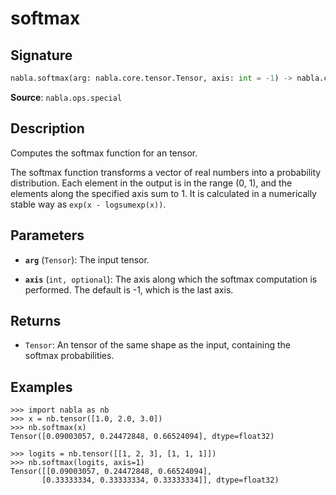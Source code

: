 # softmax

## Signature

```python
nabla.softmax(arg: nabla.core.tensor.Tensor, axis: int = -1) -> nabla.core.tensor.Tensor
```

**Source**: `nabla.ops.special`

## Description

Computes the softmax function for an tensor.

The softmax function transforms a vector of real numbers into a probability
distribution. Each element in the output is in the range (0, 1), and the
elements along the specified axis sum to 1. It is calculated in a
numerically stable way as `exp(x - logsumexp(x))`.

## Parameters

- **`arg`** (`Tensor`): The input tensor.

- **`axis`** (`int, optional`): The axis along which the softmax computation is performed. The default is -1, which is the last axis.

## Returns

- `Tensor`: An tensor of the same shape as the input, containing the softmax probabilities.

## Examples

```pycon
>>> import nabla as nb
>>> x = nb.tensor([1.0, 2.0, 3.0])
>>> nb.softmax(x)
Tensor([0.09003057, 0.24472848, 0.66524094], dtype=float32)

>>> logits = nb.tensor([[1, 2, 3], [1, 1, 1]])
>>> nb.softmax(logits, axis=1)
Tensor([[0.09003057, 0.24472848, 0.66524094],
       [0.33333334, 0.33333334, 0.33333334]], dtype=float32)
```
